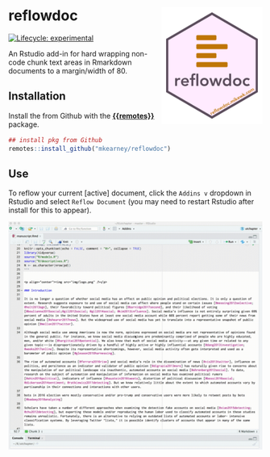 
<!-- README.md is generated from README.Rmd. Please edit that file -->

# reflowdoc <img align="right" width="200" src="man/figures/logo.png">

[![Lifecycle:
experimental](https://img.shields.io/badge/lifecycle-experimental-orange.svg)](https://www.tidyverse.org/lifecycle/#experimental)

An Rstudio add-in for hard wrapping non-code chunk text areas in
Rmarkdown documents to a margin/width of 80.

## Installation

Install the from Github with the
[**{{remotes}}**](https://github.com/r-lib/remotes) package.

``` r
## install pkg from Github
remotes::install_github("mkearney/reflowdoc")
```

## Use

To reflow your current \[active\] document, click the `Addins v`
dropdown in Rstudio and select `Reflow Document` (you may need to
restart Rstudio after install for this to appear).

<p style="align:center">

<img src='tools/readme/vid.gif' />

</p>

